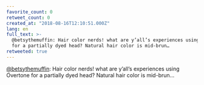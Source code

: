```yaml
---
favorite_count: 0
retweet_count: 0
created_at: "2018-08-16T12:10:51.000Z"
lang: en
full_text: >-
  @betsythemuffin: Hair color nerds! what are y’all’s experiences using Overtone
  for a partially dyed head? Natural hair color is mid-brun…
retweeted: true
---
```


[@betsythemuffin](https://twitter.com/betsythemuffin): Hair color nerds! what
are y’all’s experiences using Overtone for a partially dyed head? Natural hair
color is mid-brun…
